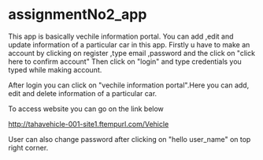 # assignmentNo2_app


This app is basically vechile information portal.
You can add ,edit and update information of a particular car in this app.
Firstly u have to make an account by clicking on register ,type email ,password and the click on "click here to confirm account"
Then click on "login" and type credentials you typed while making account.

After login you can click on "vechile information portal".Here you can add, edit and delete information of a particular car.

To access website you can go on the link below

http://tahavehicle-001-site1.ftempurl.com/Vehicle

User can also change password after clicking on "hello user_name" on top right corner.


